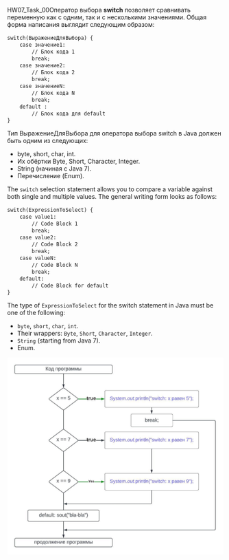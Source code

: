 HW07_Task_00Оператор выбора **switch** позволяет сравнивать переменную как с одним, так и с несколькими значениями. Общая форма написания выглядит следующим образом:



```
switch(ВыражениеДляВыбора) {
    case значение1:
        // Блок кода 1
        break;
    case значение2:
        // Блок кода 2
        break;
    case значениеN:
        // Блок кода N
        break;
    default :
        // Блок кода для default
}
```

Тип ВыражениеДляВыбора для оператора выбора switch в Java должен быть одним из следующих:

- byte, short, char, int.
- Их обёртки Byte, Short, Character, Integer.
- String (начиная с Java 7).
- Перечисление (Enum).


The `switch` selection statement allows you to compare a variable against both single and multiple values. The general writing form looks as follows:

```
switch(ExpressionToSelect) {
    case value1:
        // Code Block 1
        break;
    case value2:
        // Code Block 2
        break;
    case valueN:
        // Code Block N
        break;
    default:
        // Code Block for default
}

```

The type of `ExpressionToSelect` for the switch statement in Java must be one of the following:

- `byte`, `short`, `char`, `int`.
- Their wrappers: `Byte`, `Short`, `Character`, `Integer`.
- `String` (starting from Java 7).
- Enum.


![Stack&Heap](https://raw.githubusercontent.com/ait-tr/cohort35/main/basic_programming/lesson_08/img/switch.jpeg)